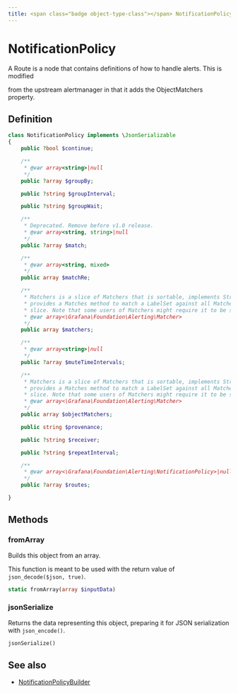 ```yaml
---
title: <span class="badge object-type-class"></span> NotificationPolicy
---
```

# <span class="badge object-type-class"></span> NotificationPolicy

A Route is a node that contains definitions of how to handle alerts. This is modified

from the upstream alertmanager in that it adds the ObjectMatchers property.

## Definition

```php
class NotificationPolicy implements \JsonSerializable
{
    public ?bool $continue;

    /**
     * @var array<string>|null
     */
    public ?array $groupBy;

    public ?string $groupInterval;

    public ?string $groupWait;

    /**
     * Deprecated. Remove before v1.0 release.
     * @var array<string, string>|null
     */
    public ?array $match;

    /**
     * @var array<string, mixed>
     */
    public array $matchRe;

    /**
     * Matchers is a slice of Matchers that is sortable, implements Stringer, and
     * provides a Matches method to match a LabelSet against all Matchers in the
     * slice. Note that some users of Matchers might require it to be sorted.
     * @var array<\Grafana\Foundation\Alerting\Matcher>
     */
    public array $matchers;

    /**
     * @var array<string>|null
     */
    public ?array $muteTimeIntervals;

    /**
     * Matchers is a slice of Matchers that is sortable, implements Stringer, and
     * provides a Matches method to match a LabelSet against all Matchers in the
     * slice. Note that some users of Matchers might require it to be sorted.
     * @var array<\Grafana\Foundation\Alerting\Matcher>
     */
    public array $objectMatchers;

    public string $provenance;

    public ?string $receiver;

    public ?string $repeatInterval;

    /**
     * @var array<\Grafana\Foundation\Alerting\NotificationPolicy>|null
     */
    public ?array $routes;

}
```
## Methods

### <span class="badge object-method"></span> fromArray

Builds this object from an array.

This function is meant to be used with the return value of `json_decode($json, true)`.

```php
static fromArray(array $inputData)
```

### <span class="badge object-method"></span> jsonSerialize

Returns the data representing this object, preparing it for JSON serialization with `json_encode()`.

```php
jsonSerialize()
```

## See also

 * <span class="badge builder"></span> [NotificationPolicyBuilder](./builder-NotificationPolicyBuilder.md)
